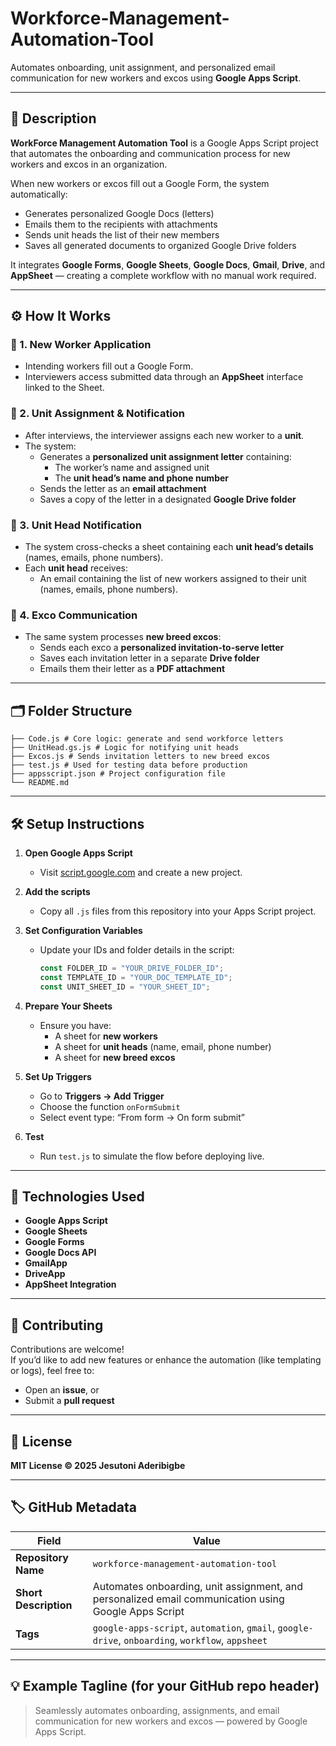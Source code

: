 # Workforce-Management-Automation-Tool

 Automates onboarding, unit assignment, and personalized email communication for new workers and excos using **Google Apps Script**.

---

## 🧾 Description

**WorkForce Management Automation Tool** is a Google Apps Script project that automates the onboarding and communication process for new workers and excos in an organization.

When new workers or excos fill out a Google Form, the system automatically:
- Generates personalized Google Docs (letters)
- Emails them to the recipients with attachments
- Sends unit heads the list of their new members
- Saves all generated documents to organized Google Drive folders

It integrates **Google Forms**, **Google Sheets**, **Google Docs**, **Gmail**, **Drive**, and **AppSheet** — creating a complete workflow with no manual work required.

---

## ⚙️ How It Works

### 📝 1. New Worker Application
- Intending workers fill out a Google Form.
- Interviewers access submitted data through an **AppSheet** interface linked to the Sheet.

### 💼 2. Unit Assignment & Notification
- After interviews, the interviewer assigns each new worker to a **unit**.
- The system:
  - Generates a **personalized unit assignment letter** containing:
    - The worker’s name and assigned unit
    - The **unit head’s name and phone number**
  - Sends the letter as an **email attachment**
  - Saves a copy of the letter in a designated **Google Drive folder**

### 👥 3. Unit Head Notification
- The system cross-checks a sheet containing each **unit head’s details** (names, emails, phone numbers).
- Each **unit head** receives:
  - An email containing the list of new workers assigned to their unit (names, emails, phone numbers).

### 📨 4. Exco Communication
- The same system processes **new breed excos**:
  - Sends each exco a **personalized invitation-to-serve letter**
  - Saves each invitation letter in a separate **Drive folder**
  - Emails them their letter as a **PDF attachment**

---

## 🗂️ Folder Structure
```
├── Code.js # Core logic: generate and send workforce letters
├── UnitHead.gs.js # Logic for notifying unit heads
├── Excos.js # Sends invitation letters to new breed excos
├── test.js # Used for testing data before production
├── appsscript.json # Project configuration file
└── README.md
```


---

## 🛠️ Setup Instructions

1. **Open Google Apps Script**
   - Visit [script.google.com](https://script.google.com/) and create a new project.

2. **Add the scripts**
   - Copy all `.js` files from this repository into your Apps Script project.

3. **Set Configuration Variables**
   - Update your IDs and folder details in the script:
     ```js
     const FOLDER_ID = "YOUR_DRIVE_FOLDER_ID";
     const TEMPLATE_ID = "YOUR_DOC_TEMPLATE_ID";
     const UNIT_SHEET_ID = "YOUR_SHEET_ID";
     ```

4. **Prepare Your Sheets**
   - Ensure you have:
     - A sheet for **new workers**
     - A sheet for **unit heads** (name, email, phone number)
     - A sheet for **new breed excos**

5. **Set Up Triggers**
   - Go to **Triggers → Add Trigger**
   - Choose the function `onFormSubmit`
   - Select event type: “From form → On form submit”

6. **Test**
   - Run `test.js` to simulate the flow before deploying live.

---

## 🧰 Technologies Used

- **Google Apps Script**
- **Google Sheets**
- **Google Forms**
- **Google Docs API**
- **GmailApp**
- **DriveApp**
- **AppSheet Integration**

---

## 🤝 Contributing

Contributions are welcome!  
If you’d like to add new features or enhance the automation (like templating or logs), feel free to:
- Open an **issue**, or  
- Submit a **pull request**

---

## 📄 License

**MIT License © 2025 Jesutoni Aderibigbe**

---

## 🏷️ GitHub Metadata

| Field | Value |
|-------|--------|
| **Repository Name** | `workforce-management-automation-tool` |
| **Short Description** | Automates onboarding, unit assignment, and personalized email communication using Google Apps Script |
| **Tags** | `google-apps-script`, `automation`, `gmail`, `google-drive`, `onboarding`, `workflow`, `appsheet` |

---

## 💡 Example Tagline (for your GitHub repo header)

> Seamlessly automates onboarding, assignments, and email communication for new workers and excos — powered by Google Apps Script.
